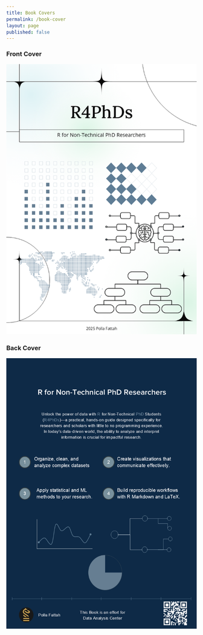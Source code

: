 ```yaml
---
title: Book Covers
permalink: /book-cover
layout: page
published: false
---
```


### Front Cover

[![Book Cover](assets/img/front-cover.png)](/)

### Back Cover

[![Book Cover](assets/img/back-cover.png)](/)
